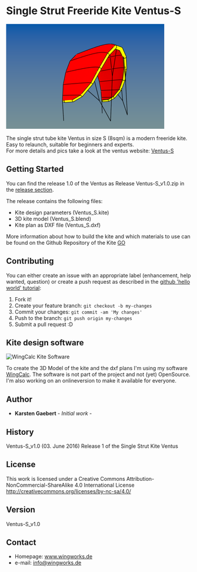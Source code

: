# Single Strut Freeride Kite Ventus-S

![Kite Ventus](https://github.com/karsteng/Ventus-S/blob/master/Ventus_S_perspective.png)


The single strut tube kite Ventus in size S (8sqm) is a modern freeride kite. Easy to relaunch, suitable for beginners and experts.  
For more details and pics take a look at the ventus website: [Ventus-S](http://www.wingworks.de/kites/ventus/)

## Getting Started

You can find the release 1.0 of the Ventus as Release Ventus-S_v1.0.zip in the [release section](https://github.com/karsteng/Ventus-S/releases).

The release contains the following files:
* Kite design parameters (Ventus_S.kite)
* 3D kite model (Ventus_S.blend)
* Kite plan as DXF file (Ventus_S.dxf)

More information about how to build the kite and which materials to use can be found on the Github Repository of the Kite [GO](https://github.com/wingworks/GO)

## Contributing

You can either create an issue with an appropriate label (enhancement, help wanted, question) or create a push request as described in the [github 'hello world' tutorial](https://guides.github.com/activities/hello-world/):

1. Fork it!
2. Create your feature branch: `git checkout -b my-changes`
3. Commit your changes: `git commit -am 'My changes'`
4. Push to the branch: `git push origin my-changes`
5. Submit a pull request :D

## Kite design software

![WingCalc Kite Software](http://www.wingworks.de/wp-content/uploads/wingcalc_kite_software-2-300x169.png)

To create the 3D Model of the kite and the dxf plans I'm using my software [WingCalc](http://www.wingworks.de/kite-design/3d-software-wingcalc/). The software is not part of the project and not (yet) OpenSource. I'm also working on an onlineversion to make it available for everyone.

## Author

* **Karsten Gaebert** - *Initial work* -

## History

Ventus-S_v1.0 (03. June 2016)
Release 1 of the Single Strut Kite Ventus


## License

This work is licensed under a Creative Commons Attribution-NonCommercial-ShareAlike 4.0 International License
http://creativecommons.org/licenses/by-nc-sa/4.0/


## Version
Ventus-S_v1.0


## Contact
* Homepage: www.wingworks.de
* e-mail: info@wingworks.de

